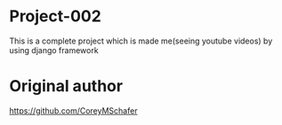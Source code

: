 # Project-002
This is a complete project which is made me(seeing youtube videos) by using django framework

# Original author
https://github.com/CoreyMSchafer
